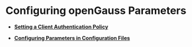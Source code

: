 # Configuring openGauss Parameters<a name="EN-US_TOPIC_0241704229"></a>

-   **[Setting a Client Authentication Policy](setting-a-client-authentication-policy.md)**  

-   **[Configuring Parameters in Configuration Files](configuring-parameters-in-configuration-files.md)**  


